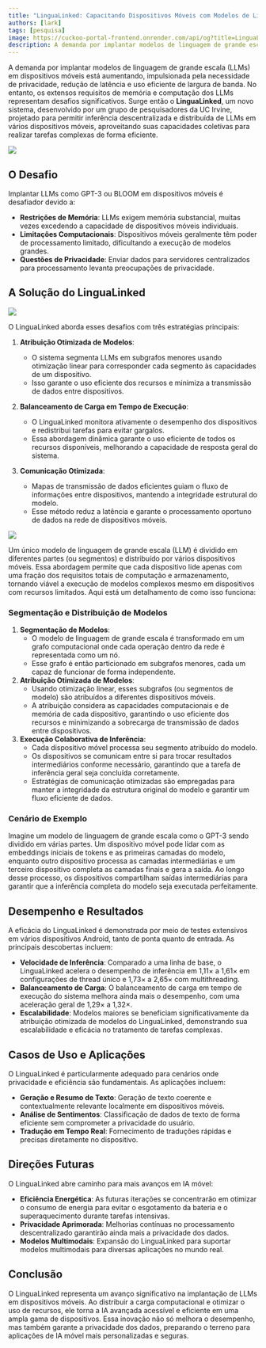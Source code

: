 ```yaml
---
title: "LinguaLinked: Capacitando Dispositivos Móveis com Modelos de Linguagem de Grande Escala Distribuídos"
authors: [lark]
tags: [pesquisa]
image: https://cuckoo-portal-frontend.onrender.com/api/og?title=LinguaLinked:%20Capacitando%20Dispositivos%20M%C3%B3veis%20com%20Modelos%20de%20Linguagem%20de%20Grande%20Escala%20Distribu%C3%ADdos
description: A demanda por implantar modelos de linguagem de grande escala (LLMs) em dispositivos móveis está aumentando, impulsionada pela necessidade de privacidade, redução de latência e uso eficiente de largura de banda. No entanto, os extensos requisitos de memória e computação dos LLMs representam desafios significativos.
---
```


A demanda por implantar modelos de linguagem de grande escala (LLMs) em dispositivos móveis está aumentando, impulsionada pela necessidade de privacidade, redução de latência e uso eficiente de largura de banda. No entanto, os extensos requisitos de memória e computação dos LLMs representam desafios significativos. Surge então o **LinguaLinked**, um novo sistema, desenvolvido por um grupo de pesquisadores da UC Irvine, projetado para permitir inferência descentralizada e distribuída de LLMs em vários dispositivos móveis, aproveitando suas capacidades coletivas para realizar tarefas complexas de forma eficiente.

![](https://cuckoo-network.b-cdn.net/2024-07-08-lingualinked.webp)

## O Desafio

Implantar LLMs como GPT-3 ou BLOOM em dispositivos móveis é desafiador devido a:
- **Restrições de Memória**: LLMs exigem memória substancial, muitas vezes excedendo a capacidade de dispositivos móveis individuais.
- **Limitações Computacionais**: Dispositivos móveis geralmente têm poder de processamento limitado, dificultando a execução de modelos grandes.
- **Questões de Privacidade**: Enviar dados para servidores centralizados para processamento levanta preocupações de privacidade.

## A Solução do LinguaLinked

![](https://cuckoo-network.b-cdn.net/lingualinked.webp)

O LinguaLinked aborda esses desafios com três estratégias principais:

1. **Atribuição Otimizada de Modelos**:
   - O sistema segmenta LLMs em subgrafos menores usando otimização linear para corresponder cada segmento às capacidades de um dispositivo.
   - Isso garante o uso eficiente dos recursos e minimiza a transmissão de dados entre dispositivos.

2. **Balanceamento de Carga em Tempo de Execução**:
   - O LinguaLinked monitora ativamente o desempenho dos dispositivos e redistribui tarefas para evitar gargalos.
   - Essa abordagem dinâmica garante o uso eficiente de todos os recursos disponíveis, melhorando a capacidade de resposta geral do sistema.

3. **Comunicação Otimizada**:
   - Mapas de transmissão de dados eficientes guiam o fluxo de informações entre dispositivos, mantendo a integridade estrutural do modelo.
   - Esse método reduz a latência e garante o processamento oportuno de dados na rede de dispositivos móveis.

![](https://cuckoo-network.b-cdn.net/lingualinked-lb.webp)

Um único modelo de linguagem de grande escala (LLM) é dividido em diferentes partes (ou segmentos) e distribuído por vários dispositivos móveis. Essa abordagem permite que cada dispositivo lide apenas com uma fração dos requisitos totais de computação e armazenamento, tornando viável a execução de modelos complexos mesmo em dispositivos com recursos limitados. Aqui está um detalhamento de como isso funciona:

### Segmentação e Distribuição de Modelos

1. **Segmentação de Modelos**:
   - O modelo de linguagem de grande escala é transformado em um grafo computacional onde cada operação dentro da rede é representada como um nó.
   - Esse grafo é então particionado em subgrafos menores, cada um capaz de funcionar de forma independente.
2. **Atribuição Otimizada de Modelos**:
   - Usando otimização linear, esses subgrafos (ou segmentos de modelo) são atribuídos a diferentes dispositivos móveis.
   - A atribuição considera as capacidades computacionais e de memória de cada dispositivo, garantindo o uso eficiente dos recursos e minimizando a sobrecarga de transmissão de dados entre dispositivos.
3. **Execução Colaborativa de Inferência**:
   - Cada dispositivo móvel processa seu segmento atribuído do modelo.
   - Os dispositivos se comunicam entre si para trocar resultados intermediários conforme necessário, garantindo que a tarefa de inferência geral seja concluída corretamente.
   - Estratégias de comunicação otimizadas são empregadas para manter a integridade da estrutura original do modelo e garantir um fluxo eficiente de dados.

### Cenário de Exemplo

Imagine um modelo de linguagem de grande escala como o GPT-3 sendo dividido em várias partes. Um dispositivo móvel pode lidar com as embeddings iniciais de tokens e as primeiras camadas do modelo, enquanto outro dispositivo processa as camadas intermediárias e um terceiro dispositivo completa as camadas finais e gera a saída. Ao longo desse processo, os dispositivos compartilham saídas intermediárias para garantir que a inferência completa do modelo seja executada perfeitamente.

## Desempenho e Resultados

A eficácia do LinguaLinked é demonstrada por meio de testes extensivos em vários dispositivos Android, tanto de ponta quanto de entrada. As principais descobertas incluem:

- **Velocidade de Inferência**: Comparado a uma linha de base, o LinguaLinked acelera o desempenho de inferência em 1,11× a 1,61× em configurações de thread único e 1,73× a 2,65× com multithreading.
- **Balanceamento de Carga**: O balanceamento de carga em tempo de execução do sistema melhora ainda mais o desempenho, com uma aceleração geral de 1,29× a 1,32×.
- **Escalabilidade**: Modelos maiores se beneficiam significativamente da atribuição otimizada de modelos do LinguaLinked, demonstrando sua escalabilidade e eficácia no tratamento de tarefas complexas.

## Casos de Uso e Aplicações

O LinguaLinked é particularmente adequado para cenários onde privacidade e eficiência são fundamentais. As aplicações incluem:

- **Geração e Resumo de Texto**: Geração de texto coerente e contextualmente relevante localmente em dispositivos móveis.
- **Análise de Sentimentos**: Classificação de dados de texto de forma eficiente sem comprometer a privacidade do usuário.
- **Tradução em Tempo Real**: Fornecimento de traduções rápidas e precisas diretamente no dispositivo.

## Direções Futuras

O LinguaLinked abre caminho para mais avanços em IA móvel:

- **Eficiência Energética**: As futuras iterações se concentrarão em otimizar o consumo de energia para evitar o esgotamento da bateria e o superaquecimento durante tarefas intensivas.
- **Privacidade Aprimorada**: Melhorias contínuas no processamento descentralizado garantirão ainda mais a privacidade dos dados.
- **Modelos Multimodais**: Expansão do LinguaLinked para suportar modelos multimodais para diversas aplicações no mundo real.

## Conclusão

O LinguaLinked representa um avanço significativo na implantação de LLMs em dispositivos móveis. Ao distribuir a carga computacional e otimizar o uso de recursos, ele torna a IA avançada acessível e eficiente em uma ampla gama de dispositivos. Essa inovação não só melhora o desempenho, mas também garante a privacidade dos dados, preparando o terreno para aplicações de IA móvel mais personalizadas e seguras.

